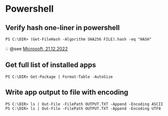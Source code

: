 # Powershell

Verify hash one-liner in powershell
--

```
PS C:\DIR> (Get-FileHash -Algorithm SHA256 FILE).hash -eq "HASH"
```

💡 @see [Microsoft, 21.12.2022](https://learn.microsoft.com/en-us/powershell/module/microsoft.powershell.utility/get-filehash?view=powershell-7.3)


Get full list of installed apps
--

```
PS C:\DIR> Get-Package | Format-Table -AutoSize
```

Write app output to file with encoding
--

```
PS C:\DIR> ls | Out-File -FilePath OUTPUT.TXT -Append -Encoding ASCII
PS C:\DIR> ls | Out-File -FilePath OUTPUT.TXT -Append -Encoding UTF8
```